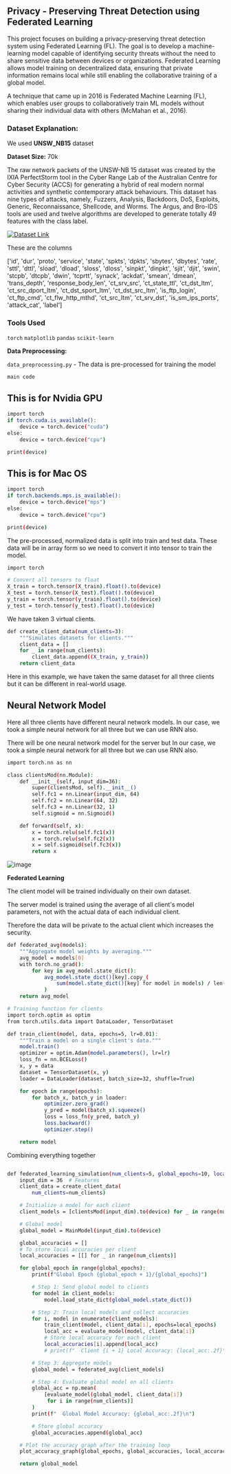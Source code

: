 ## Privacy - Preserving Threat Detection using Federated Learning

This project focuses on building a privacy-preserving threat detection system using Federated Learning (FL). The goal is to develop a machine-learning model capable of identifying security threats without the need to share sensitive data between devices or organizations. Federated Learning allows model training on decentralized data, ensuring that private information remains local while still enabling the collaborative training of a global model.

 A technique that came up in 2016 is Federated Machine Learning (FL), which enables user groups to collaboratively train ML models without sharing their individual data with others (McMahan et al., 2016).

### Dataset Explanation:

We used **UNSW_NB15** dataset

**Dataset Size:** 70k 

The raw network packets of the UNSW-NB 15 dataset was created by the IXIA PerfectStorm tool in the Cyber Range Lab of the Australian Centre for Cyber Security (ACCS) for generating a hybrid of real modern normal activities and synthetic contemporary attack behaviours. This dataset has nine types of attacks, namely, Fuzzers, Analysis, Backdoors, DoS, Exploits, Generic, Reconnaissance, Shellcode, and Worms. The Argus, and Bro-IDS tools are used and twelve algorithms are developed to generate totally 49 features with the class label.

[![Dataset Link]()](https://www.kaggle.com/datasets/mrwellsdavid/unsw-nb15?select=UNSW_NB15_training-set.csv)

These are the columns 

['id', 'dur', 'proto', 'service', 'state', 'spkts', 'dpkts', 'sbytes',
       'dbytes', 'rate', 'sttl', 'dttl', 'sload', 'dload', 'sloss', 'dloss',
       'sinpkt', 'dinpkt', 'sjit', 'djit', 'swin', 'stcpb', 'dtcpb', 'dwin',
       'tcprtt', 'synack', 'ackdat', 'smean', 'dmean', 'trans_depth',
       'response_body_len', 'ct_srv_src', 'ct_state_ttl', 'ct_dst_ltm',
       'ct_src_dport_ltm', 'ct_dst_sport_ltm', 'ct_dst_src_ltm',
       'is_ftp_login', 'ct_ftp_cmd', 'ct_flw_http_mthd', 'ct_src_ltm',
       'ct_srv_dst', 'is_sm_ips_ports', 'attack_cat', 'label']

### Tools Used

`torch`
`matplotlib` 
`pandas` 
`scikit-learn`


**Data Preprocessing:**

`data_preprocessing.py` - The data is pre-processed for training the model

`main code`

## This is for Nvidia GPU
```bash
import torch
if torch.cuda.is_available():
    device = torch.device("cuda")
else:
    device = torch.device("cpu")

print(device)
```

## This is for Mac OS
```bash
import torch
if torch.backends.mps.is_available():
    device = torch.device("mps")
else:
    device = torch.device("cpu")

print(device)
```

The pre-processed, normalized data is split into train and test data. These data will be in array form so we need to convert it into tensor to train the model. 

```bash
import torch

# Convert all tensors to float
X_train = torch.tensor(X_train).float().to(device)
X_test = torch.tensor(X_test).float().to(device)
y_train = torch.tensor(y_train).float().to(device)
y_test = torch.tensor(y_test).float().to(device)
```

We have taken 3 virtual clients.

```bash
def create_client_data(num_clients=3):
    """Simulates datasets for clients."""
    client_data = []
    for _ in range(num_clients):
        client_data.append((X_train, y_train))
    return client_data
```

Here in this example, we have taken the same dataset for all three clients but it can be different in real-world usage.

## Neural Network Model

Here all three clients have different neural network models. In our case, we took a simple neural network for all three but we can use RNN also.

There will be one neural network model for the server but In our case, we took a simple neural network for all three but we can use RNN also.

```bash
import torch.nn as nn

class clientsMod(nn.Module):
    def __init__(self, input_dim=36):
        super(clientsMod, self).__init__()
        self.fc1 = nn.Linear(input_dim, 64)
        self.fc2 = nn.Linear(64, 32)
        self.fc3 = nn.Linear(32, 1)
        self.sigmoid = nn.Sigmoid()

    def forward(self, x):
        x = torch.relu(self.fc1(x))
        x = torch.relu(self.fc2(x))
        x = self.sigmoid(self.fc3(x))
        return x
```

![image](https://github.com/user-attachments/assets/77a7b0ac-2907-4102-8aac-928112386f4f)

**Federated Learning**

The client model will be trained individually on their own dataset. 

The server model is trained using the average of all client's model parameters, not with the actual data of each individual client. 

Therefore the data will be private to the actual client which increases the security.

```bash
def federated_avg(models):
    """Aggregate model weights by averaging."""
    avg_model = models[0]
    with torch.no_grad():
        for key in avg_model.state_dict():
            avg_model.state_dict()[key].copy_(
                sum(model.state_dict()[key] for model in models) / len(models)
            )
    return avg_model

# Training function for clients
import torch.optim as optim
from torch.utils.data import DataLoader, TensorDataset

def train_client(model, data, epochs=5, lr=0.01):
    """Train a model on a single client's data."""
    model.train()
    optimizer = optim.Adam(model.parameters(), lr=lr)
    loss_fn = nn.BCELoss()
    x, y = data
    dataset = TensorDataset(x, y)
    loader = DataLoader(dataset, batch_size=32, shuffle=True)

    for epoch in range(epochs):
        for batch_x, batch_y in loader:
            optimizer.zero_grad()
            y_pred = model(batch_x).squeeze()
            loss = loss_fn(y_pred, batch_y)
            loss.backward()
            optimizer.step()

    return model
```

Combining everything together

```bash

def federated_learning_simulation(num_clients=5, global_epochs=10, local_epochs=10):
    input_dim = 36  # Features
    client_data = create_client_data(
        num_clients=num_clients)

    # Initialize a model for each client
    client_models = [clientsMod(input_dim).to(device) for _ in range(num_clients)]

    # Global model
    global_model = MainModel(input_dim).to(device)

    global_accuracies = []
    # To store local accuracies per client
    local_accuracies = [[] for _ in range(num_clients)]

    for global_epoch in range(global_epochs):
        print(f"Global Epoch {global_epoch + 1}/{global_epochs}")

        # Step 1: Send global model to clients
        for model in client_models:
            model.load_state_dict(global_model.state_dict())

        # Step 2: Train local models and collect accuracies
        for i, model in enumerate(client_models):
            train_client(model, client_data[i], epochs=local_epochs)
            local_acc = evaluate_model(model, client_data[i])
            # Store local accuracy for each client
            local_accuracies[i].append(local_acc)
            # print(f"  Client {i + 1} Local Accuracy: {local_acc:.2f}")

        # Step 3: Aggregate models
        global_model = federated_avg(client_models)

        # Step 4: Evaluate global model on all clients
        global_acc = np.mean(
            [evaluate_model(global_model, client_data[i])
             for i in range(num_clients)]
        )
        print(f"  Global Model Accuracy: {global_acc:.2f}\n")

        # Store global accuracy
        global_accuracies.append(global_acc)

    # Plot the accuracy graph after the training loop
    plot_accuracy_graph(global_epochs, global_accuracies, local_accuracies)

    return global_model
```
